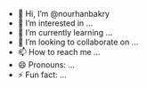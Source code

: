 - 👋 Hi, I’m @nourhanbakry
- 👀 I’m interested in ...
- 🌱 I’m currently learning ...
- 💞️ I’m looking to collaborate on ...
- 📫 How to reach me ...
- 😄 Pronouns: ...
- ⚡ Fun fact: ...

<!---
nourhanbakry/nourhanbakry is a ✨ special ✨ repository because its `README.md` (this file) appears on your GitHub profile.
You can click the Preview link to take a look at your changes.
--->
